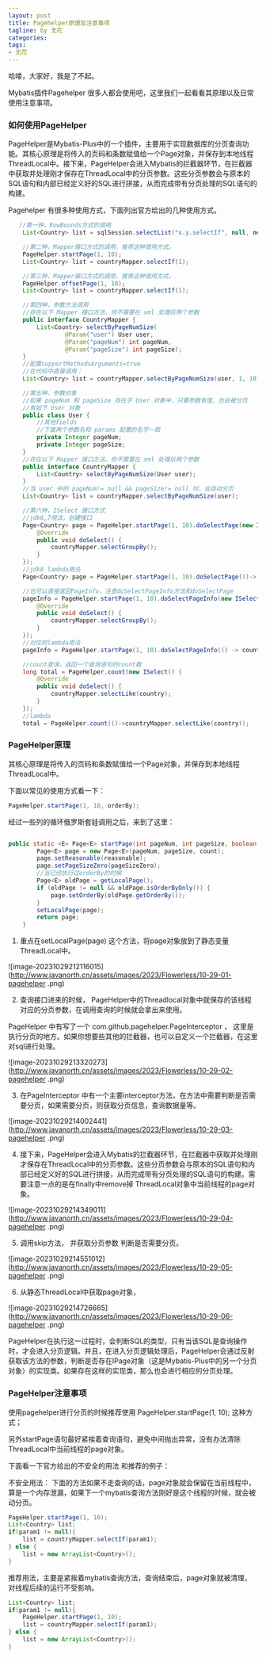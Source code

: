 ```yaml
---
layout: post
title: Pagehelper原理及注意事项
tagline: by 无花
categories: 
tags:
- 无花
---
```


哈喽，大家好，我是了不起。

Mybatis插件Pagehelper 很多人都会使用吧，这里我们一起看看其原理以及日常使用注意事项。

<!--more-->

### 如何使用PageHelper

​		PageHelper是Mybatis-Plus中的一个插件，主要用于实现数据库的分页查询功能。其核心原理是将传入的页码和条数赋值给一个Page对象，并保存到本地线程ThreadLocal中。接下来，PageHelper会进入Mybatis的拦截器环节，在拦截器中获取并处理刚才保存在ThreadLocal中的分页参数。这些分页参数会与原本的SQL语句和内部已经定义好的SQL进行拼接，从而完成带有分页处理的SQL语句的构建。

Pagehelper 有很多种使用方式，下面列出官方给出的几种使用方式。

```java
   //第一种，RowBounds方式的调用
    List<Country> list = sqlSession.selectList("x.y.selectIf", null, new RowBounds(0, 10));

    //第二种，Mapper接口方式的调用，推荐这种使用方式。
    PageHelper.startPage(1, 10);
    List<Country> list = countryMapper.selectIf(1);

    //第三种，Mapper接口方式的调用，推荐这种使用方式。
    PageHelper.offsetPage(1, 10);
    List<Country> list = countryMapper.selectIf(1);

    //第四种，参数方法调用
    //存在以下 Mapper 接口方法，你不需要在 xml 处理后两个参数
    public interface CountryMapper {
        List<Country> selectByPageNumSize(
                @Param("user") User user,
                @Param("pageNum") int pageNum,
                @Param("pageSize") int pageSize);
    }
    //配置supportMethodsArguments=true
    //在代码中直接调用：
    List<Country> list = countryMapper.selectByPageNumSize(user, 1, 10);

    //第五种，参数对象
    //如果 pageNum 和 pageSize 存在于 User 对象中，只要参数有值，也会被分页
    //有如下 User 对象
    public class User {
        //其他fields
        //下面两个参数名和 params 配置的名字一致
        private Integer pageNum;
        private Integer pageSize;
    }
    //存在以下 Mapper 接口方法，你不需要在 xml 处理后两个参数
    public interface CountryMapper {
        List<Country> selectByPageNumSize(User user);
    }
    //当 user 中的 pageNum!= null && pageSize!= null 时，会自动分页
    List<Country> list = countryMapper.selectByPageNumSize(user);

    //第六种，ISelect 接口方式
    //jdk6,7用法，创建接口
    Page<Country> page = PageHelper.startPage(1, 10).doSelectPage(new ISelect() {
        @Override
        public void doSelect() {
            countryMapper.selectGroupBy();
        }
    });
    //jdk8 lambda用法
    Page<Country> page = PageHelper.startPage(1, 10).doSelectPage(()-> countryMapper.selectGroupBy());

    //也可以直接返回PageInfo，注意doSelectPageInfo方法和doSelectPage
    pageInfo = PageHelper.startPage(1, 10).doSelectPageInfo(new ISelect() {
        @Override
        public void doSelect() {
            countryMapper.selectGroupBy();
        }
    });
    //对应的lambda用法
    pageInfo = PageHelper.startPage(1, 10).doSelectPageInfo(() -> countryMapper.selectGroupBy());

    //count查询，返回一个查询语句的count数
    long total = PageHelper.count(new ISelect() {
        @Override
        public void doSelect() {
            countryMapper.selectLike(country);
        }
    });
    //lambda
    total = PageHelper.count(()->countryMapper.selectLike(country));
```





### PageHelper原理

 其核心原理是将传入的页码和条数赋值给一个Page对象，并保存到本地线程ThreadLocal中。

下面以常见的使用方式看一下：

```java
PageHelper.startPage(1, 10, orderBy);
```

经过一些列的循环俄罗斯套娃调用之后，来到了这里：

```java

public static <E> Page<E> startPage(int pageNum, int pageSize, boolean count, Boolean reasonable, Boolean pageSizeZero) {
        Page<E> page = new Page<E>(pageNum, pageSize, count);
        page.setReasonable(reasonable);
        page.setPageSizeZero(pageSizeZero);
        //当已经执行过orderBy的时候
        Page<E> oldPage = getLocalPage();
        if (oldPage != null && oldPage.isOrderByOnly()) {
            page.setOrderBy(oldPage.getOrderBy());
        }
        setLocalPage(page);
        return page;
    }
```



1. 重点在setLocalPage(page) 这个方法，将page对象放到了静态变量ThreadLocal中。

![image-20231029212116015](http://www.javanorth.cn/assets/images/2023/Flowerless/10-29-01-pagehelper .png)



2. 查询接口进来的时候， PageHelper中的Threadlocal对象中就保存的该线程对应的分页参数，在调用查询的时候就会拿出来使用。

PageHelper 中有写了一个 com.github.pagehelper.PageInterceptor ， 这里是执行分页的地方。如果你想要些其他的拦截器，也可以自定义一个拦截器，在这里对sql进行处理。

![image-20231029213320273](http://www.javanorth.cn/assets/images/2023/Flowerless/10-29-02-pagehelper .png)



3. 在PageInterceptor  中有一个主要interceptor方法，在方法中需要判断是否需要分页，如果需要分页，则获取分页信息，查询数据量等。

![image-20231029214002441](http://www.javanorth.cn/assets/images/2023/Flowerless/10-29-03-pagehelper .png)





4. 接下来，PageHelper会进入Mybatis的拦截器环节，在拦截器中获取并处理刚才保存在ThreadLocal中的分页参数。这些分页参数会与原本的SQL语句和内部已经定义好的SQL进行拼接，从而完成带有分页处理的SQL语句的构建。需要注意一点的是在finally中remove掉 ThreadLocal对象中当前线程的page对象。

![image-20231029214349011](http://www.javanorth.cn/assets/images/2023/Flowerless/10-29-04-pagehelper .png)



5. 调用skip方法， 并获取分页参数 判断是否需要分页。

![image-20231029214551012](http://www.javanorth.cn/assets/images/2023/Flowerless/10-29-05-pagehelper .png)



6. 从静态ThreadLocal中获取page对象，

![image-20231029214726665](http://www.javanorth.cn/assets/images/2023/Flowerless/10-29-06-pagehelper .png)



PageHelper在执行这一过程时，会判断SQL的类型，只有当该SQL是查询操作时，才会进入分页逻辑。并且，在进入分页逻辑处理后，PageHelper会通过反射获取该方法的参数，判断是否存在IPage对象（这是Mybatis-Plus中的另一个分页对象）的实现类。如果存在这样的实现类，那么也会进行相应的分页处理。



### PageHelper注意事项

使用pagehelper进行分页的时候推荐使用  PageHelper.startPage(1, 10); 这种方式；

另外startPage语句最好紧挨着查询语句，避免中间抛出异常，没有办法清除ThreadLocal中当前线程的page对象。

下面看一下官方给出的不安全的用法 和推荐的例子：

不安全用法： 下面的方法如果不走查询的话，page对象就会保留在当前线程中，算是一个内存泄漏，如果下一个mybatis查询方法刚好是这个线程的时候，就会被动分页。

```java
PageHelper.startPage(1, 10);
List<Country> list;
if(param1 != null){
    list = countryMapper.selectIf(param1);
} else {
    list = new ArrayList<Country>();
}
```



推荐用法，主要是紧挨着mybatis查询方法，查询结束后，page对象就被清理，对线程后续的运行不受影响。

```java
List<Country> list;
if(param1 != null){
    PageHelper.startPage(1, 10);
    list = countryMapper.selectIf(param1);
} else {
    list = new ArrayList<Country>();
}
```



